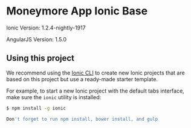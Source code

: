 Moneymore App Ionic Base
========================
Ionic Version: 1.2.4-nightly-1917

AngularJS Version: 1.5.0

## Using this project
We recommend using the [Ionic CLI](https://github.com/driftyco/ionic-cli) to create new Ionic projects that are based on this project but use a ready-made starter template.

For example, to start a new Ionic project with the default tabs interface, make sure the `ionic` utility is installed:

```bash
$ npm install -g ionic

Don't forget to run npm install, bower install, and gulp